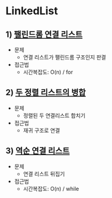 # LinkedList
## 1) [팰린드롬 연결 리스트](../code/PalindromeLinkedList.java)
- 문제
  - 연결 리스트가 팰린드롬 구조인지 판결
- 접근법
  - 시간복잡도: O(n) / for

## 2) [두 정렬 리스트의 병합](../code/mergeTwoLists.java)
- 문제 
  - 정렬된 두 연결리스트 합치기
- 접근법
  - 재귀 구조로 연결

## 3) [역순 연결 리스트](../code/ReverseLinkedList.java)
- 문제
  - 연결 리스트 뒤집기
- 접근법
  - 시간복잡도: O(n) / while